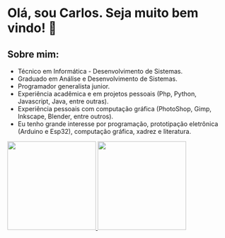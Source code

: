 # Olá, sou Carlos. Seja muito bem vindo! 👋

## Sobre mim:
* Técnico em Informática - Desenvolvimento de Sistemas.
* Graduado em Análise e Desenvolvimento de Sistemas.
* Programador generalista junior.
* Experiência acadêmica e em projetos pessoais (Php, Python, Javascript, Java, entre outras).
* Experiência pessoais com computação gráfica (PhotoShop, Gimp, Inkscape, Blender, entre outros).
* Eu tenho grande interesse por programação, prototipação eletrônica (Arduino e Esp32), computação gráfica, xadrez e literatura.

<div>
<a href="https://github.com/jcarlossc">
<img loading="lazy" height="200em" src="https://github-readme-stats.vercel.app/api/top-langs/?username=jcarlossc&layout=compact&langs_count=7&theme=dark"/>
<img loading="lazy" height="200em" src="https://github-readme-stats.vercel.app/api?username=jcarlossc&show_icons=true&theme=dark&include_all_commits=true&count_private=true"/>
</div>
